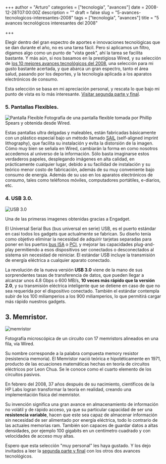 +++
author = "Arturo"
categories = ["tecnología", "avances"]
date = 2008-12-28T07:00:00Z
description = ""
draft = false
slug = "5-avances-tecnologicos-interesantes-2008"
tags = ["tecnología", "avances"]
title = "5 avances tecnológicos interesantes del 2008"

+++

Elegir dentro del gran espectro de aportes e innovaciones tecnológicas que se dan durante el año, no es una tarea fácil. Pero si aplicamos un filtro, digamos algo como un punto de "vista geek", ahí la tarea se facilita bastante. Y más aún, si nos basamos en la prestigiosa Wired, y su selección de <a href="http://www.wired.com/gadgets/miscellaneous/news/2008/12/YE8_techbreaks">los 10 mejores avances tecnológicos del 2008</a>, una selección para mi gusto bastante acertada, y que abarca un gran espectro, tanto el área salud, pasando por los deportes, y la tecnología aplicada a los aparatos electrónicos de consumo.

Esta selección se basa en mi apreciación personal, y rescata lo que bajo mi punto de vista es lo más interesante. <a href="http://geeksan.com/tecnologia/5-avances-tecnologicos-interesantes-2008-2.html">Visitar segunda parte y final</a>.

### 5. Pantallas Flexibles.

![Pantalla Flexible](/content/images/2016/07/32-pantalla-flexible-1.jpg)
Fotografía de una pantalla flexible tomada por Phillip Spears y obtenida desde Wired.

Estas pantallas ultra delgadas y maleables, están fabricadas básicamente con un plástico especial bajo un método llamado <a href="http://geek.cl/wp-content/uploads/2008/12/sail_award.html">SAIL</a> (self-aligned imprint lithography), que facilita su instalación y evita la distorsión de la imagen. Cómo muy bien se señala en Wired, cambiarán la forma en como nosotros accedemos al universo de la información. Sólo basta imaginarse estos verdaderos papeles, desplegando imágenes en alta calidad, en prácticamente cualquier lugar, debido a su facilidad de instalación y su teórico menor costo de fabricación, además de su muy conveniente bajo consumo de energía. Además de su uso en los aparatos electrónicos de consumo, tales como teléfonos móviles, computadores portátiles, e-diarios, etc.

### 4. USB 3.0.

![USB 3.0](/content/images/2016/07/33-usb_3.jpg)

Una de las primeras imagenes obtenidas gracias a Engadget.

El Universal Serial Bus (bus universal en serie) USB, es el puerto estándar en casi todos los gadgets que actualmente se fabrican. Su diseño tenía como objetivo eliminar la necesidad de adquirir tarjetas separadas para poner en los puertos <a href="http://geek.cl/wp-content/uploads/2008/12/Bus_ISA">bus ISA</a> o <a href="http://geek.cl/wp-content/uploads/2008/12/Bus_PCI">PCI</a>, y mejorar las capacidades plug-and-play permitiendo a esos dispositivos ser conectados o desconectados al sistema sin necesidad de reiniciar. El estándar USB incluye la transmisión de energía eléctrica a cualquier aparato conectado.

La revolución de la nueva versión <strong>USB 3.0</strong> viene de la mano de sus sorprendentes tasas de transferencia de datos, que pueden llegar a alcanzar unos  4.8 Gbps  o 600 MB/s, <b>10 veces más rápido que la versión 2.0</b>, y su transmisión eléctrica inteligente que se detiene en caso de que no sea requerida por el dispositivo conectado. También el estándar contempla subir de los 100 miliamperios a los 900 miliamperios, lo que permitirá cargar más rápido nuestros gadgets.

## 3. Memristor.

![memristor](/content/images/2016/07/35-memristor.jpg)

Fotografía microscópica de un circuito con 17 memristors alineados en una fila, vía Wired.

Su nombre corresponde a la palabra compuesta memory resistor (resistencia memoria). El Memristor nació teórica e hipotéticamente en 1971, producto de las ecuaciones matemáticas hechas en teoría de circuitos eléctricos por Leon Chua. Se le conoce como el cuarto elemento de los circuitos pasivos.

En febrero del 2008, 37 años después de su nacimiento, científicos de la HP Labs logran transformar la teoría en realidad, creando una implementación física del memristor.

Su invención significa una gran avance en almacenamiento de información no volátil y de rápido acceso, ya que su particular capacidad de ser una <b>resistencia variable</b>, hacen que este sea capaz de almacenar información sin necesidad de ser alimentado por energía eléctrica, todo lo contrario de las actuales memorias ram. También son capaces de guardar datos a altas densidades, por ejemplo 100 gigabits en un centímetro cuadrado y con velocidades de acceso muy altas.

Espero que esta selección "muy personal" les haya gustado. Y los dejo invitados a leer la <a href="http://geekcl/5-avances-tecnologicos-interesantes-2008-2">segunda parte y final</a> con los otros dos avances tecnológicos.

